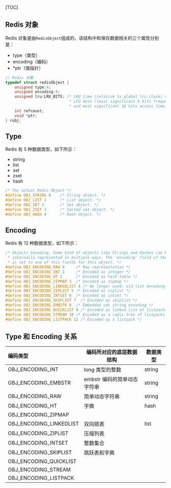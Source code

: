 <!-- @title: 【Redis】Redis 底层数据结构 -->
<!-- @date: 2022-01-04 13:33:18 -->
<!-- @author: Zhang Jinbao -->

[TOC]

## Redis 对象

Redis 对象是由`RedisObject`组成的，该结构中和保存数据相关的三个属性分别是：

- type（类型）
- encoding（编码）
- *ptr（值指针）

```c
// Redis 对象
typedef struct redisObject {
    unsigned type:4;
    unsigned encoding:4;
    unsigned lru:LRU_BITS; /* LRU time (relative to global lru_clock) or
                            * LFU data (least significant 8 bits frequency
                            * and most significant 16 bits access time). */
    int refcount;
    void *ptr;
} robj;
```



## Type

Redis 有 5 种数据类型，如下所示：

- string
- list
- set
- zset
- hash

```c
/* The actual Redis Object */
#define OBJ_STRING 0    /* String object. */
#define OBJ_LIST 1      /* List object. */
#define OBJ_SET 2       /* Set object. */
#define OBJ_ZSET 3      /* Sorted set object. */
#define OBJ_HASH 4      /* Hash object. */
```



## Encoding

Redis 有 12 种数据类型，如下所示：

```c
/* Objects encoding. Some kind of objects like Strings and Hashes can be
 * internally represented in multiple ways. The 'encoding' field of the object
 * is set to one of this fields for this object. */
#define OBJ_ENCODING_RAW 0     /* Raw representation */
#define OBJ_ENCODING_INT 1     /* Encoded as integer */
#define OBJ_ENCODING_HT 2      /* Encoded as hash table */
#define OBJ_ENCODING_ZIPMAP 3  /* Encoded as zipmap */
#define OBJ_ENCODING_LINKEDLIST 4 /* No longer used: old list encoding. */
#define OBJ_ENCODING_ZIPLIST 5 /* Encoded as ziplist */
#define OBJ_ENCODING_INTSET 6  /* Encoded as intset */
#define OBJ_ENCODING_SKIPLIST 7  /* Encoded as skiplist */
#define OBJ_ENCODING_EMBSTR 8  /* Embedded sds string encoding */
#define OBJ_ENCODING_QUICKLIST 9 /* Encoded as linked list of listpacks */
#define OBJ_ENCODING_STREAM 10 /* Encoded as a radix tree of listpacks */
#define OBJ_ENCODING_LISTPACK 11 /* Encoded as a listpack */
```



## Type 和 Encoding 关系

| 编码类型                | 编码所对应的底层数据结构    | 数据类型 |
| :---------------------- | --------------------------- | -------- |
| OBJ_ENCODING_INT        | long 类型的整数             | string   |
| OBJ_ENCODING_EMBSTR     | embstr 编码的简单动态字符串 | string   |
| OBJ_ENCODING_RAW        | 简单动态字符串              | string   |
| OBJ_ENCODING_HT         | 字典                        | hash     |
| OBJ_ENCODING_ZIPMAP     |                             |          |
| OBJ_ENCODING_LINKEDLIST | 双向链表                    | list     |
| OBJ_ENCODING_ZIPLIST    | 压缩列表                    |          |
| OBJ_ENCODING_INTSET     | 整数集合                    |          |
| OBJ_ENCODING_SKIPLIST   | 跳跃表和字典                |          |
| OBJ_ENCODING_QUICKLIST  |                             |          |
| OBJ_ENCODING_STREAM     |                             |          |
| OBJ_ENCODING_LISTPACK   |                             |          |
